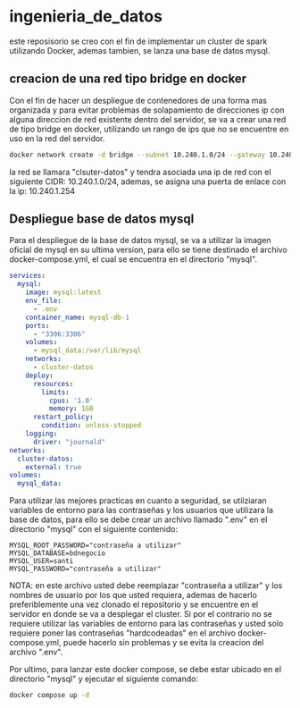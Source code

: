 # ingenieria_de_datos


este reposisorio se creo con el fin de implementar un cluster de spark utilizando Docker, ademas tambien, se lanza una base de datos mysql.

## creacion de una red tipo bridge en docker


Con el fin de hacer un despliegue de contenedores de una forma mas organizada y para evitar problemas de solapamiento de direcciones ip con alguna direccion de red existente dentro del servidor, se va a crear una red de tipo bridge en docker, utilizando un rango de ips que no se encuentre en uso en la red del servidor.

```bash
docker network create -d bridge --subnet 10.240.1.0/24 --gateway 10.240.1.254 cluster-datos
```

la red se llamara "clsuter-datos" y tendra asociada una ip de red con el siguiente CIDR: 10.240.1.0/24, ademas, se asigna una puerta de enlace con la ip: 10.240.1.254

## Despliegue base de datos mysql

Para el despliegue de la base de datos mysql, se va a utilizar la imagen oficial de mysql en su ultima version, para ello se tiene destinado el archivo docker-compose.yml, el cual se encuentra en el directorio "mysql".

```yaml
services:
  mysql:
    image: mysql:latest
    env_file:
      - .env
    container_name: mysql-db-1
    ports:
      - "3306:3306"
    volumes:
      - mysql_data:/var/lib/mysql
    networks:
      - cluster-datos
    deploy:
      resources:
        limits:
          cpus: '1.0'
          memory: 1GB
      restart_policy:
        condition: unless-stopped
    logging:
      driver: "journald"
networks:
  cluster-datos:
    external: true
volumes:
  mysql_data:
```

Para utilizar las mejores practicas en cuanto a seguridad, se utilziaran variables de entorno para las contraseñas y los usuarios que utilizara la base de datos, para ello se debe crear un archivo llamado ".env" en el directorio "mysql" con el siguiente contenido:

```text
MYSQL_ROOT_PASSWORD="contraseña a utilizar"
MYSQL_DATABASE=bdnegocio
MYSQL_USER=santi
MYSQL_PASSWORD="contraseña a utilizar"
```

NOTA: en este archivo usted debe reemplazar "contraseña a utilizar" y los nombres de usuario por los que usted requiera, ademas de hacerlo preferiblemente una vez clonado el repositorio y se encuentre en el servidor en donde se va a desplegar el cluster. Si por el contrario no se requiere utilizar las variables de entorno para las contraseñas y usted solo requiere poner las contraseñas "hardcodeadas" en el archivo docker-compose.yml, puede hacerlo sin problemas y se evita la creacion del archivo ".env".


Por ultimo, para lanzar este docker compose, se debe estar ubicado en el directorio "mysql" y ejecutar el siguiente comando:

```bash
docker compose up -d
```


